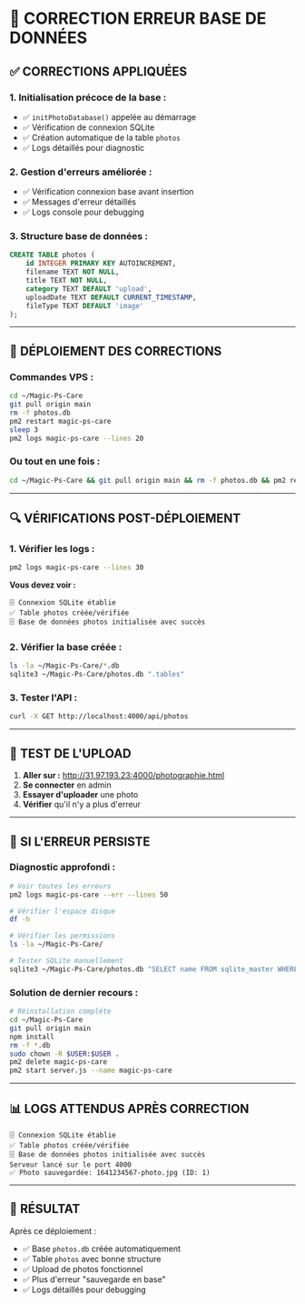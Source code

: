 # 🔧 CORRECTION ERREUR BASE DE DONNÉES

## ✅ **CORRECTIONS APPLIQUÉES**

### **1. Initialisation précoce de la base :**
- ✅ `initPhotoDatabase()` appelée au démarrage
- ✅ Vérification de connexion SQLite
- ✅ Création automatique de la table `photos`
- ✅ Logs détaillés pour diagnostic

### **2. Gestion d'erreurs améliorée :**
- ✅ Vérification connexion base avant insertion
- ✅ Messages d'erreur détaillés
- ✅ Logs console pour debugging

### **3. Structure base de données :**
```sql
CREATE TABLE photos (
    id INTEGER PRIMARY KEY AUTOINCREMENT,
    filename TEXT NOT NULL,
    title TEXT NOT NULL,
    category TEXT DEFAULT 'upload',
    uploadDate TEXT DEFAULT CURRENT_TIMESTAMP,
    fileType TEXT DEFAULT 'image'
);
```

---

## 🚀 **DÉPLOIEMENT DES CORRECTIONS**

### **Commandes VPS :**
```bash
cd ~/Magic-Ps-Care
git pull origin main
rm -f photos.db
pm2 restart magic-ps-care
sleep 3
pm2 logs magic-ps-care --lines 20
```

### **Ou tout en une fois :**
```bash
cd ~/Magic-Ps-Care && git pull origin main && rm -f photos.db && pm2 restart magic-ps-care && sleep 3 && pm2 logs magic-ps-care --lines 20
```

---

## 🔍 **VÉRIFICATIONS POST-DÉPLOIEMENT**

### **1. Vérifier les logs :**
```bash
pm2 logs magic-ps-care --lines 30
```

**Vous devez voir :**
```
🗄️ Connexion SQLite établie
✅ Table photos créée/vérifiée
🗄️ Base de données photos initialisée avec succès
```

### **2. Vérifier la base créée :**
```bash
ls -la ~/Magic-Ps-Care/*.db
sqlite3 ~/Magic-Ps-Care/photos.db ".tables"
```

### **3. Tester l'API :**
```bash
curl -X GET http://localhost:4000/api/photos
```

---

## 🎯 **TEST DE L'UPLOAD**

1. **Aller sur :** http://31.97.193.23:4000/photographie.html
2. **Se connecter** en admin
3. **Essayer d'uploader** une photo
4. **Vérifier** qu'il n'y a plus d'erreur

---

## 🐛 **SI L'ERREUR PERSISTE**

### **Diagnostic approfondi :**
```bash
# Voir toutes les erreurs
pm2 logs magic-ps-care --err --lines 50

# Vérifier l'espace disque
df -h

# Vérifier les permissions
ls -la ~/Magic-Ps-Care/

# Tester SQLite manuellement
sqlite3 ~/Magic-Ps-Care/photos.db "SELECT name FROM sqlite_master WHERE type='table';"
```

### **Solution de dernier recours :**
```bash
# Réinstallation complète
cd ~/Magic-Ps-Care
git pull origin main
npm install
rm -f *.db
sudo chown -R $USER:$USER .
pm2 delete magic-ps-care
pm2 start server.js --name magic-ps-care
```

---

## 📊 **LOGS ATTENDUS APRÈS CORRECTION**

```
🗄️ Connexion SQLite établie
✅ Table photos créée/vérifiée  
🗄️ Base de données photos initialisée avec succès
Serveur lancé sur le port 4000
✅ Photo sauvegardée: 1641234567-photo.jpg (ID: 1)
```

---

## 🎉 **RÉSULTAT**

Après ce déploiement :
- ✅ Base `photos.db` créée automatiquement
- ✅ Table `photos` avec bonne structure  
- ✅ Upload de photos fonctionnel
- ✅ Plus d'erreur "sauvegarde en base"
- ✅ Logs détaillés pour debugging
